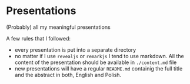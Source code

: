 # Presentations
(Probably) all my meaningful presentations

A few rules that I followed:
- every presentation is put into a separate directory
- no matter if I use `revealjs` or `remarkjs` I tend to use markdown. All the content of the presentation should be available in `./content.md` file
- new presentations will have a regular `README.md` containig the full title and the abstract in both, English and Polish.
